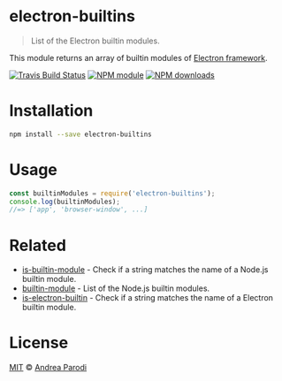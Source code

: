 # electron-builtins

> List of the Electron builtin modules.

This module returns an array of builtin modules of [Electron framework](https://github.com/electron/electron).

[![Travis Build Status](https://img.shields.io/travis/parro-it/electron-builtins.svg)](http://travis-ci.org/parro-it/electron-builtins)
[![NPM module](https://img.shields.io/npm/v/electron-builtins.svg)](https://npmjs.org/package/electron-builtins)
[![NPM downloads](https://img.shields.io/npm/dt/electron-builtins.svg)](https://npmjs.org/package/electron-builtins)

# Installation

```bash
npm install --save electron-builtins
```

# Usage

```js
const builtinModules = require('electron-builtins');
console.log(builtinModules);
//=> ['app', 'browser-window', ...]
```

# Related

- [is-builtin-module](https://github.com/sindresorhus/is-builtin-module) - Check if a string matches the name of a Node.js builtin module.
- [builtin-module](https://github.com/sindresorhus/builtin-module) - List of the Node.js builtin modules.
- [is-electron-builtin](https://github.com/parro-it/is-electron-builtin) - Check if a string matches the name of a Electron builtin module.

# License

[MIT](license) © [Andrea Parodi](andrea@parro.it)
